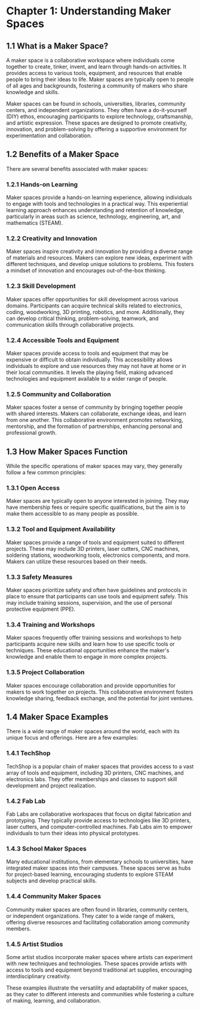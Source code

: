 # Chapter 1: Understanding Maker Spaces

## 1.1 What is a Maker Space?

A maker space is a collaborative workspace where individuals come together to create, tinker, invent, and learn through hands-on activities. It provides access to various tools, equipment, and resources that enable people to bring their ideas to life. Maker spaces are typically open to people of all ages and backgrounds, fostering a community of makers who share knowledge and skills.

Maker spaces can be found in schools, universities, libraries, community centers, and independent organizations. They often have a do-it-yourself (DIY) ethos, encouraging participants to explore technology, craftsmanship, and artistic expression. These spaces are designed to promote creativity, innovation, and problem-solving by offering a supportive environment for experimentation and collaboration.

## 1.2 Benefits of a Maker Space

There are several benefits associated with maker spaces:

### 1.2.1 Hands-on Learning

Maker spaces provide a hands-on learning experience, allowing individuals to engage with tools and technologies in a practical way. This experiential learning approach enhances understanding and retention of knowledge, particularly in areas such as science, technology, engineering, art, and mathematics (STEAM).

### 1.2.2 Creativity and Innovation

Maker spaces inspire creativity and innovation by providing a diverse range of materials and resources. Makers can explore new ideas, experiment with different techniques, and develop unique solutions to problems. This fosters a mindset of innovation and encourages out-of-the-box thinking.

### 1.2.3 Skill Development

Maker spaces offer opportunities for skill development across various domains. Participants can acquire technical skills related to electronics, coding, woodworking, 3D printing, robotics, and more. Additionally, they can develop critical thinking, problem-solving, teamwork, and communication skills through collaborative projects.

### 1.2.4 Accessible Tools and Equipment

Maker spaces provide access to tools and equipment that may be expensive or difficult to obtain individually. This accessibility allows individuals to explore and use resources they may not have at home or in their local communities. It levels the playing field, making advanced technologies and equipment available to a wider range of people.

### 1.2.5 Community and Collaboration

Maker spaces foster a sense of community by bringing together people with shared interests. Makers can collaborate, exchange ideas, and learn from one another. This collaborative environment promotes networking, mentorship, and the formation of partnerships, enhancing personal and professional growth.

## 1.3 How Maker Spaces Function

While the specific operations of maker spaces may vary, they generally follow a few common principles:

### 1.3.1 Open Access

Maker spaces are typically open to anyone interested in joining. They may have membership fees or require specific qualifications, but the aim is to make them accessible to as many people as possible.

### 1.3.2 Tool and Equipment Availability

Maker spaces provide a range of tools and equipment suited to different projects. These may include 3D printers, laser cutters, CNC machines, soldering stations, woodworking tools, electronics components, and more. Makers can utilize these resources based on their needs.

### 1.3.3 Safety Measures

Maker spaces prioritize safety and often have guidelines and protocols in place to ensure that participants can use tools and equipment safely. This may include training sessions, supervision, and the use of personal protective equipment (PPE).

### 1.3.4 Training and Workshops

Maker spaces frequently offer training sessions and workshops to help participants acquire new skills and learn how to use specific tools or techniques. These educational opportunities enhance the maker's knowledge and enable them to engage in more complex projects.

### 1.3.5 Project Collaboration

Maker spaces encourage collaboration and provide opportunities for makers to work together on projects. This collaborative environment fosters knowledge sharing, feedback exchange, and the potential for joint ventures.

## 1.4 Maker Space Examples

There is a wide range of maker spaces around the world, each with its unique focus and offerings. Here are a few examples:

### 1.4.1 TechShop

TechShop is a popular chain of maker spaces that provides access to a vast array of tools and equipment, including 3D printers, CNC machines, and electronics labs. They offer memberships and classes to support skill development and project realization.

### 1.4.2 Fab Lab

Fab Labs are collaborative workspaces that focus on digital fabrication and prototyping. They typically provide access to technologies like 3D printers, laser cutters, and computer-controlled machines. Fab Labs aim to empower individuals to turn their ideas into physical prototypes.

### 1.4.3 School Maker Spaces

Many educational institutions, from elementary schools to universities, have integrated maker spaces into their campuses. These spaces serve as hubs for project-based learning, encouraging students to explore STEAM subjects and develop practical skills.

### 1.4.4 Community Maker Spaces

Community maker spaces are often found in libraries, community centers, or independent organizations. They cater to a wide range of makers, offering diverse resources and facilitating collaboration among community members.

### 1.4.5 Artist Studios

Some artist studios incorporate maker spaces where artists can experiment with new techniques and technologies. These spaces provide artists with access to tools and equipment beyond traditional art supplies, encouraging interdisciplinary creativity.

These examples illustrate the versatility and adaptability of maker spaces, as they cater to different interests and communities while fostering a culture of making, learning, and collaboration.

